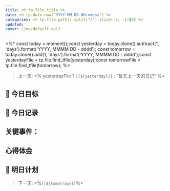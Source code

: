 ```yaml
---
title: <% tp.file.title %>
date: <% tp.date.now("YYYY-MM-DD HH:mm:ss") %>
categories: <% tp.file.path().split("/").slice(-2, -1)[0] %>
updated: 
cover: /img/default.avif
---
```

<%* 
const today = moment();const yesterday = today.clone().subtract(1, 'days').format('YYYY, MMMM DD - dddd'); const tomorrow = today.clone().add(1, 'days').format('YYYY, MMMM DD - dddd');const yesterdayFile = tp.file.find_tfile(yesterday);const tomorrowFile = tp.file.find_tfile(tomorrow); %>
> 上一天: <% yesterdayFile ? `[[${yesterday}]]` : "暂无上一天的日记" %>
## 🌟 今日目标 



## 📝 今日记录

**关键事件**：
- 

心得体会
- 

## 🔮 明日计划


> 下一天:  <%`[[${tomorrow}]]`%>